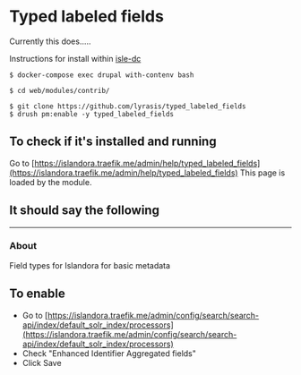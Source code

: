 # Typed labeled fields
Currently this does..... 

Instructions for install within [isle-dc](https://github.com/Islandora-Devops/isle-dc/)

```shell
$ docker-compose exec drupal with-contenv bash

$ cd web/modules/contrib/

$ git clone https://github.com/lyrasis/typed_labeled_fields
$ drush pm:enable -y typed_labeled_fields

```

## To check if it's installed and running

Go to [https://islandora.traefik.me/admin/help/typed_labeled_fields](https://islandora.traefik.me/admin/help/typed_labeled_fields)
This page is loaded by the module.

## It should say the following 
---


### About

Field types for Islandora for basic metadata

## To enable
- Go to [https://islandora.traefik.me/admin/config/search/search-api/index/default_solr_index/processors](https://islandora.traefik.me/admin/config/search/search-api/index/default_solr_index/processors)
- Check "Enhanced Identifier Aggregated fields"
- Click Save